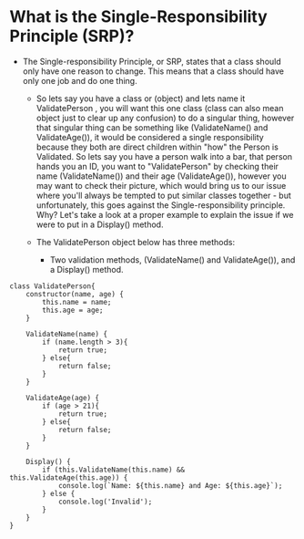 # What is the Single-Responsibility Principle (SRP)?

- The Single-responsibility Principle, or SRP, states that a class should only have one reason to change. This means that a class should have only one job and do one thing.
    - So lets say you have a class or (object) and lets name it ValidatePerson , you will want this one class (class can also mean object just to clear up any confusion) to do a singular thing, however that singular thing can be something like (ValidateName() and ValidateAge()), it would be considered a single responsibility because they both are direct children within "how" the Person is Validated. So lets say you have a person walk into a bar, that person hands you an ID, you want to "ValidatePerson" by checking their name (ValidateName()) and their age (ValidateAge()), however you may want to check their picture, which would bring us to our issue where you'll always be tempted to put similar classes together - but unfortunately, this goes against the Single-responsibility principle. Why? Let's take a look at a proper example to explain the issue if we were to put in a Display() method.

    - The ValidatePerson object below has three methods:
        - Two validation methods, (ValidateName() and ValidateAge()), and a Display() method.

```JS
class ValidatePerson{
    constructor(name, age) {
        this.name = name;
        this.age = age;
    }

    ValidateName(name) {
        if (name.length > 3){
            return true;
        } else{
            return false;
        }
    }

    ValidateAge(age) {
        if (age > 21){
            return true;
        } else{
            return false;
        }
    }

    Display() {
        if (this.ValidateName(this.name) && this.ValidateAge(this.age)) {
            console.log(`Name: ${this.name} and Age: ${this.age}`);
        } else {
            console.log('Invalid');
        }
    }
}
```